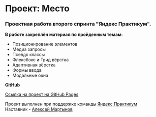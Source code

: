 # Проект: Место

### Проектная работа второго спринта "Яндекс Практикум".

**В работе закреплён материал по пройденным темам:**

- Позиционирование элементов
- Медиа запросы
- Псевдо классы
- Флексбокс и Грид вёрстка
- Адаптивная вёрстка
- Формы ввода
- Модальные окна

**GitHub**

[Ссылка на проект на GitHub Pages](https://sirius-cma.github.io/mesto-project/)

Проект выполнен при поддержке команды [Яндекс Практикум](https://practicum.yandex.ru/)
Наставник - [Алексей Мартынов](fenixdeveloper@gmail.com)
